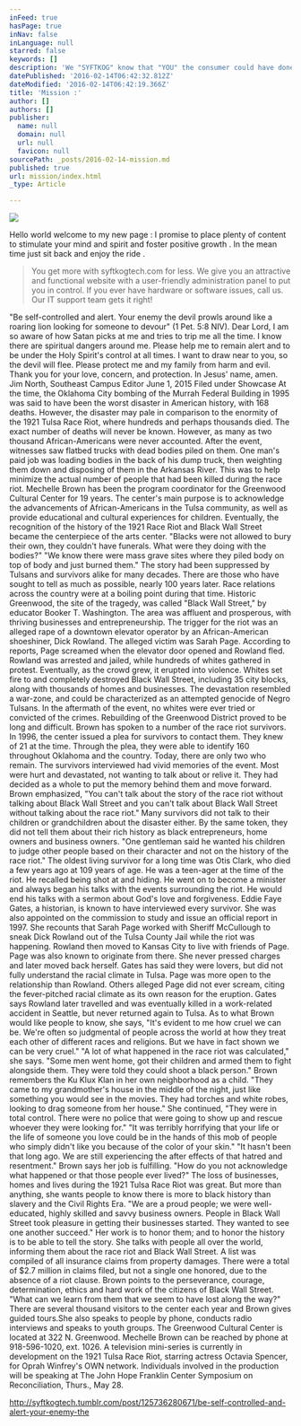 ```yaml
---
inFeed: true
hasPage: true
inNav: false
inLanguage: null
starred: false
keywords: []
description: 'We "SYFTKOG" know that "YOU" the consumer could have done business with anyone but chose us. We value your BUSINESS.We will try to meet all your expectations within reasonable limits .After all, we answer to a HIGHER Authority SYFTKOG Matt 6:33-34'
datePublished: '2016-02-14T06:42:32.812Z'
dateModified: '2016-02-14T06:42:19.366Z'
title: 'Mission :'
author: []
authors: []
publisher:
  name: null
  domain: null
  url: null
  favicon: null
sourcePath: _posts/2016-02-14-mission.md
published: true
url: mission/index.html
_type: Article

---
```

![](https://the-grid-user-content.s3-us-west-2.amazonaws.com/0612279c-6ce5-49d7-9774-a19273f0558f.png)

Hello world welcome to my new page : I promise to place plenty of content to stimulate your mind and spirit and foster positive growth . In the mean time just sit back and enjoy the ride .

> You get more with syftkogtech.com for less. We give you an attractive and functional website with a user-friendly administration panel to put you in control. If you ever have hardware or software issues, call us. Our IT support team gets it right!

"Be self-controlled and alert. Your enemy the devil prowls around like a roaring lion looking for someone to devour" (1 Pet. 5:8 NIV). Dear Lord, I am so aware of how Satan picks at me and tries to trip me all the time. I know there are spiritual dangers around me. Please help me to remain alert and to be under the Holy Spirit's control at all times. I want to draw near to you, so the devil will flee. Please protect me and my family from harm and evil. Thank you for your love, concern, and protection. In Jesus' name, amen.
Jim North, Southeast Campus Editor
June 1, 2015
Filed under Showcase
At the time, the Oklahoma City bombing of the Murrah Federal Building in 1995 was said to have been the worst disaster in American history, with 168 deaths.
However, the disaster may pale in comparison to the enormity of the 1921 Tulsa Race Riot, where hundreds and perhaps thousands died.
The exact number of deaths will never be known. However, as many as two thousand African-Americans were never accounted.
After the event, witnesses saw flatbed trucks with dead bodies piled on them. One man's paid job was loading bodies in the back of his dump truck, then weighting them down and disposing of them in the Arkansas River.
This was to help minimize the actual number of people that had been killed during the race riot.
Mechelle Brown has been the program coordinator for the Greenwood Cultural Center for 19 years.
The center's main purpose is to acknowledge the advancements of African-Americans in the Tulsa community, as well as provide educational and cultural experiences for children.
Eventually, the recognition of the history of the 1921 Race Riot and Black Wall Street became the centerpiece of the arts center.
"Blacks were not allowed to bury their own, they couldn't have funerals. What were they doing with the bodies?"
"We know there were mass grave sites where they piled body on top of body and just burned them."
The story had been suppressed by Tulsans and survivors alike for many decades. There are those who have sought to tell as much as possible, nearly 100 years later.
Race relations across the country were at a boiling point during that time.
Historic Greenwood, the site of the tragedy, was called "Black Wall Street," by educator Booker T. Washington.
The area was affluent and prosperous, with thriving businesses and entrepreneurship.
The trigger for the riot was an alleged rape of a downtown elevator operator by an African-American shoeshiner, Dick Rowland.
The alleged victim was Sarah Page. According to reports, Page screamed when the elevator door opened and Rowland fled.
Rowland was arrested and jailed, while hundreds of whites gathered in protest. Eventually, as the crowd grew, it erupted into violence.
Whites set fire to and completely destroyed Black Wall Street, including 35 city blocks, along with thousands of homes and businesses.
The devastation resembled a war-zone, and could be characterized as an attempted genocide of Negro Tulsans. In the aftermath of the event, no whites were ever tried or convicted of the crimes.
Rebuilding of the Greenwood District proved to be long and difficult.
Brown has spoken to a number of the race riot survivors. In 1996, the center issued a plea for survivors to contact them.
They knew of 21 at the time. Through the plea, they were able to identify 160 throughout Oklahoma and the country. Today, there are only two who remain.
The survivors interviewed had vivid memories of the event. Most were hurt and devastated, not wanting to talk about or relive it. They had decided as a whole to put the memory behind them and move forward.
Brown emphasized, "You can't talk about the story of the race riot without talking about Black Wall Street and you can't talk about Black Wall Street without talking about the race riot."
Many survivors did not talk to their children or grandchildren about the disaster either. By the same token, they did not tell them about their rich history as black entrepreneurs, home owners and business owners.
"One gentleman said he wanted his children to judge other people based on their character and not on the history of the race riot."
The oldest living survivor for a long time was Otis Clark, who died a few years ago at 109 years of age. He was a teen-ager at the time of the riot. He recalled being shot at and hiding. 
He went on to become a minister and always began his talks with the events surrounding the riot. He would end his talks with a sermon about God's love and forgiveness.
Eddie Faye Gates, a historian, is known to have interviewed every survivor. She was also appointed on the commission to study and issue an official report in 1997\.
She recounts that Sarah Page worked with Sheriff McCullough to sneak Dick Rowland out of the Tulsa County Jail while the riot was happening.
Rowland then moved to Kansas City to live with friends of Page. Page was also known to originate from there. She never pressed charges and later moved back herself.
Gates has said they were lovers, but did not fully understand the racial climate in Tulsa. Page was more open to the relationship than Rowland. Others alleged Page did not ever scream, citing the fever-pitched racial climate as its own reason for the eruption.
Gates says Rowland later travelled and was eventually killed in a work-related accident in Seattle, but never returned again to Tulsa.
As to what Brown would like people to know, she says, "It's evident to me how cruel we can be. We're often so judgmental of people across the world at how they treat each other of different races and religions. But we have in fact shown we can be very cruel."
"A lot of what happened in the race riot was calculated," she says. "Some men went home, got their children and armed them to fight alongside them. They were told they could shoot a black person."
Brown remembers the Ku Klux Klan in her own neighborhood as a child. "They came to my grandmother's house in the middle of the night, just like something you would see in the movies. They had torches and white robes, looking to drag someone from her house."
She continued, "They were in total control. There were no police that were going to show up and rescue whoever they were looking for."
"It was terribly horrifying that your life or the life of someone you love could be in the hands of this mob of people who simply didn't like you because of the color of your skin."
"It hasn't been that long ago. We are still experiencing the after effects of that hatred and resentment."
Brown says her job is fulfilling. "How do you not acknowledge what happened or that those people ever lived?"
The loss of businesses, homes and lives during the 1921 Tulsa Race Riot was great. But more than anything, she wants people to know there is more to black history than slavery and the Civil Rights Era.
"We are a proud people; we were well-educated, highly skilled and savvy business owners. People in Black Wall Street took pleasure in getting their businesses started. They wanted to see one another succeed."
Her work is to honor them; and to honor the history is to be able to tell the story. She talks with people all over the world, informing them about the race riot and Black Wall Street.
A list was compiled of all insurance claims from property damages. There were a total of $2.7 million in claims filed, but not a single one honored, due to the absence of a riot clause.
Brown points to the perseverance, courage, determination, ethics and hard work of the citizens of Black Wall Street. 
"What can we learn from them that we seem to have lost along the way?"
There are several thousand visitors to the center each year and Brown gives guided tours.She also speaks to people by phone, conducts radio interviews and speaks to youth groups.
The Greenwood Cultural Center is located at 322 N. Greenwood. Mechelle Brown can be reached by phone at 918-596-1020, ext. 1026\.
A television mini-series is currently in development on the 1921 Tulsa Race Riot, starring actress Octavia Spencer, for Oprah Winfrey's OWN network.
Individuals involved in the production will be speaking at The John Hope Franklin Center Symposium on Reconciliation, Thurs., May 28\.

http://syftkogtech.tumblr.com/post/125736280671/be-self-controlled-and-alert-your-enemy-the
